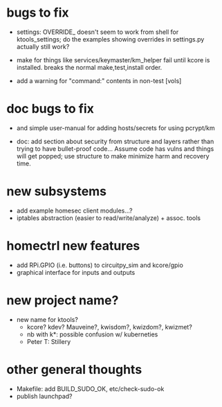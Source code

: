 
# bugs to fix

  - settings: OVERRIDE_ doesn't seem to work from shell for ktools_settings;
    do the examples showing overrides in settings.py actually still work?

  - make for things like services/keymaster/km_helper fail until
    kcore is installed.  breaks the normal make,test,install order.

  - add a warning for "command:" contents in non-test [vols]

# doc bugs to fix

  - and simple user-manual for adding hosts/secrets for using pcrypt/km
  
  - doc: add section about security from structure and layers rather than trying
    to have bullet-proof code...  Assume code has vulns and things will get popped;
    use structure to make minimize harm and recovery time.

# new subsystems

  - add example homesec client modules...?
  - iptables abstraction (easier to read/write/analyze) + assoc. tools

# homectrl new features

  - add RPi.GPIO (i.e. buttons) to circuitpy_sim and kcore/gpio
  - graphical interface for inputs and outputs

# new project name?

  - new name for ktools?
    - kcore?  kdev?  Mauveine?, kwisdom?, kwizdom?, kwizmet?
    - nb with k*: possible confusion w/ kuberneties
    - Peter T: Stillery

# other general thoughts

  - Makefile: add BUILD_SUDO_OK, etc/check-sudo-ok
  - publish launchpad?

